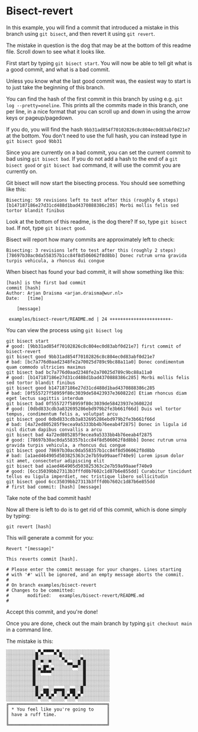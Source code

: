 # Bisect-revert

In this example, you will find a commit that introduced a mistake in this branch using ```git bisect```, and then revert it using ```git revert```.

The mistake in question is the dog that may be at the bottom of this readme file.
Scroll down to see what it looks like.

First start by typing ```git bisect start```.
You will now be able to tell git what is a good commit, and what is a bad commit.

Unless you know what the last good commit was, the easiest way to start is to just take the beginning of this branch.

You can find the hash of the first commit in this branch by using e.g. ```git log --pretty=oneline```.
This prints all the commits made in this branch, one per line, in a nice format that you can scroll up and down in using the arrow keys or pageup/pagedown.

If you do, you will find the hash ```9bb31ad854f70102826c8c804ec0d83abf0d21e7``` at the bottom.
You don't need to use the full hash, you can instead type in ```git bisect good 9bb31```

Since you are currently on a bad commit, you can set the current commit to bad using ```git bisect bad```.
If you do not add a hash to the end of a ```git bisect good``` or ```git bisect bad``` command, it will use the commit you are currently on.

Git bisect will now start the bisecting process.
You should see something like this:

```
Bisecting: 59 revisions left to test after this (roughly 6 steps)
[b147187186e27d31cd488d1bad4370888386c285] Morbi mollis felis sed tortor blandit finibus
```

Look at the bottom of this readme, is the dog there?
If so, type ```git bisect bad```.
If not, type ```git bisect good```.

Bisect will report how many commits are approximately left to check:
```
Bisecting: 3 revisions left to test after this (roughly 2 steps)
[78697b30ac0da558357b1cc84f8d506062f8d8bb] Donec rutrum urna gravida turpis vehicula, a rhoncus dui congue
```

When bisect has found your bad commit, it will show something like this:

```
[hash] is the first bad commit
commit [hash]
Author: Arjan Draisma <arjan.draisma@wur.nl>
Date:   [time]

    [message]

 examples/bisect-revert/README.md | 24 +++++++++++++++++++++++-
```

You can view the process using ```git bisect log```

```
git bisect start
# good: [9bb31ad854f70102826c8c804ec0d83abf0d21e7] first commit of bisect-revert
git bisect good 9bb31ad854f70102826c8c804ec0d83abf0d21e7
# bad: [bc7a776d0aad2348fe2a70025d789c9bc88a11a0] Donec condimentum quam commodo ultricies maximus
git bisect bad bc7a776d0aad2348fe2a70025d789c9bc88a11a0
# good: [b147187186e27d31cd488d1bad4370888386c285] Morbi mollis felis sed tortor blandit finibus
git bisect good b147187186e27d31cd488d1bad4370888386c285
# bad: [0f555727f58959f80c3039de58423937e360822d] Etiam rhoncus diam eget lectus sagittis interdum
git bisect bad 0f555727f58959f80c3039de58423937e360822d
# good: [0dbd833cdb3a832695286ebd979b2fe3b661f66d] Duis vel tortor tempus, condimentum felis a, volutpat arcu
git bisect good 0dbd833cdb3a832695286ebd979b2fe3b661f66d
# bad: [4a72ed805285f9ecea9a5333bb4b76eeab4f2875] Donec in ligula id nisl dictum dapibus convallis a arcu
git bisect bad 4a72ed805285f9ecea9a5333bb4b76eeab4f2875
# good: [78697b30ac0da558357b1cc84f8d506062f8d8bb] Donec rutrum urna gravida turpis vehicula, a rhoncus dui congue
git bisect good 78697b30ac0da558357b1cc84f8d506062f8d8bb
# bad: [a1aed464905d503825363c2e7b59a99aaef740e9] Lorem ipsum dolor sit amet, consectetur adipiscing elit
git bisect bad a1aed464905d503825363c2e7b59a99aaef740e9
# good: [6cc35039bb27313b3fffd0b7602c1d87b6e855dd] Curabitur tincidunt tellus eu ligula imperdiet, nec tristique libero sollicitudin
git bisect good 6cc35039bb27313b3fffd0b7602c1d87b6e855dd
# first bad commit: [hash] [message]
```

Take note of the bad commit hash!

Now all there is left to do is to get rid of this commit, which is done simply by typing:

```git revert [hash]```

This will generate a commit for you:

```
Revert "[message]"

This reverts commit [hash].

# Please enter the commit message for your changes. Lines starting
# with '#' will be ignored, and an empty message aborts the commit.
#
# On branch examples/bisect-revert
# Changes to be committed:
#       modified:   examples/bisect-revert/README.md
#
```

Accept this commit, and you're done!

Once you are done, check out the main branch by typing ```git checkout main``` in a command line.


The mistake is this:

```
░░░░░░░░░░░▄▀▄▀▀▀▀▄▀▄░░░░░░░░░░░░░░░░░░
░░░░░░░░░░░█░░░░░░░░▀▄░░░░░░▄░░░░░░░░░░
░░░░░░░░░░█░░▀░░▀░░░░░▀▄▄░░█░█░░░░░░░░░
░░░░░░░░░░█░▄░█▀░▄░░░░░░░▀▀░░█░░░░░░░░░
░░░░░░░░░░█░░▀▀▀▀░░░░░░░░░░░░█░░░░░░░░░
░░░░░░░░░░█░░░░░░░░░░░░░░░░░░█░░░░░░░░░
░░░░░░░░░░█░░░░░░░░░░░░░░░░░░█░░░░░░░░░
░░░░░░░░░░░█░░▄▄░░▄▄▄▄░░▄▄░░█░░░░░░░░░░
░░░░░░░░░░░█░▄▀█░▄▀░░█░▄▀█░▄▀░░░░░░░░░░
░░░░░░░░░░░░▀░░░▀░░░░░▀░░░▀░░░░░░░░░░░░
╔═════════════════════════════════════╗
║ * You feel like you're going to     ║
║ have a ruff time.                   ║
║                                     ║
╚═════════════════════════════════════╝
```
